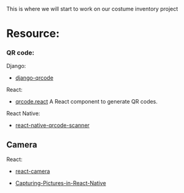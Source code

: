 This is where we will start to work on our costume inventory project


# Resource:

### QR code:
   Django:
   - [django-qrcode](https://github.com/pablorecio/django-qrcode)
    
   React:
   - [qrcode.react](https://github.com/zpao/qrcode.react) A React component to generate QR codes.

   React Native:
   - [react-native-qrcode-scanner](https://github.com/moaazsidat/react-native-qrcode-scanner)
    
    
## Camera
   React: 
   - [react-camera](https://www.npmjs.com/package/react-camera)
   
   - [Capturing-Pictures-in-React-Native](https://snowball.digital/Blog/Capturing-Pictures-in-React-Native)

